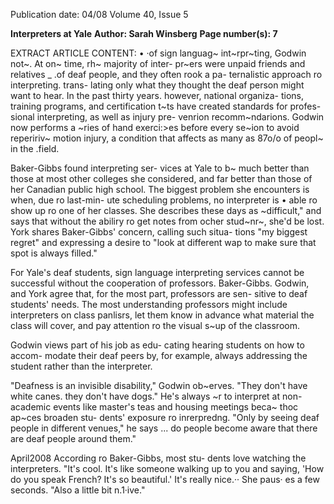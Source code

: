 Publication date: 04/08
Volume 40, Issue 5

**Interpreters at Yale**
**Author: Sarah Winsberg**
**Page number(s): 7**

EXTRACT ARTICLE CONTENT:
• ·of sign languag~ int~rpr~ting, Godwin 
not~. At on~ time, rh~ majority of inter-
pr~ers were unpaid friends and relatives 
_ .of deaf people, and they often rook a pa-
ternalistic approach ro interpreting. trans-
lating only what they thought the deaf 
person might want to hear. In the past 
thirty years. however, national organiza-
tions, training programs, and certification 
t~ts have created standards for profes-
sional interpreting, as well as injury pre-
venrion recomm~ndarions. Godwin now 
performs a ~ries of hand exerci:>es before 
every se~ion to avoid repeririv~ motion 
injury, a condition that affects as many as 
87o/o of peopl~ in the .field. 

Baker-Gibbs found interpreting ser-
vices at Yale to b~ much better than those 
at most other colleges she considered, 
and far better than those of her Canadian 
public high school. The biggest problem 
she encounters is when, due ro last-min-
ute scheduling problems, no interpreter is 
• able ro show up ro one of her classes. She 
describes these days as ~difficult," and says 
that without the abiliry ro get notes from 
ocher stud~nr~, she'd be lost. York shares 
Baker-Gibbs' concern, calling such situa-
tions "my biggest regret" and expressing a 
desire to "look at different wap to make 
sure that spot is always filled." 

For Yale's deaf students, sign language 
interpreting services cannot be successful 
without the cooperation of professors. 
Baker-Gibbs. Godwin, and York agree 
that, for the most part, professors are sen-
sitive to deaf students' needs. The most 
understanding professors might include 
interpreters on class panlisrs, let them 
know in advance what material the class 
will cover, and pay attention ro the visual 
s~up of the classroom. 

Godwin views part of his job as edu-
cating hearing students on how to accom-
modate their deaf peers by, for example, 
always addressing the student rather than 
the interpreter. 

"Deafness is an invisible disability," 
Godwin ob~erves. "They don't have white 
canes. they don't have dogs." He's always 
~r to interpret at non-academic events 
like master's teas and housing meetings 
beca~ thoc ap~ces broaden stu-
dents' exposure ro inrerpredng. "Only by 
seeing deaf people in different venues," he 
says ... do people become aware that there 
are deaf people around them." 

April2008 
According ro Baker-Gibbs, most stu-
dents love watching the interpreters. "It's 
cool. It's like someone walking up to you 
and saying, 'How do you speak French? 
It's so beautiful.' It's really nice.·· She paus· 
es a few seconds. "Also a little bit n.1·ive."